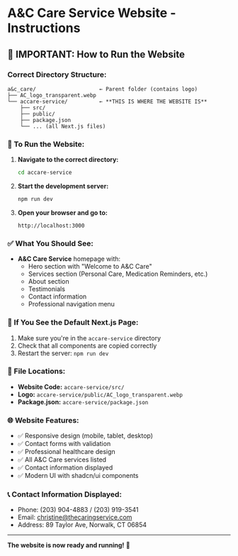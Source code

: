 # A&C Care Service Website - Instructions

## 🎯 **IMPORTANT: How to Run the Website**

### **Correct Directory Structure:**
```
a&c_care/                    ← Parent folder (contains logo)
├── AC_logo_transparent.webp
└── accare-service/          ← **THIS IS WHERE THE WEBSITE IS**
    ├── src/
    ├── public/
    ├── package.json
    └── ... (all Next.js files)
```

### **🚀 To Run the Website:**

1. **Navigate to the correct directory:**
   ```bash
   cd accare-service
   ```

2. **Start the development server:**
   ```bash
   npm run dev
   ```

3. **Open your browser and go to:**
   ```
   http://localhost:3000
   ```

### **✅ What You Should See:**

- **A&C Care Service** homepage with:
  - Hero section with "Welcome to A&C Care"
  - Services section (Personal Care, Medication Reminders, etc.)
  - About section
  - Testimonials
  - Contact information
  - Professional navigation menu

### **🔧 If You See the Default Next.js Page:**

1. Make sure you're in the `accare-service` directory
2. Check that all components are copied correctly
3. Restart the server: `npm run dev`

### **📁 File Locations:**

- **Website Code:** `accare-service/src/`
- **Logo:** `accare-service/public/AC_logo_transparent.webp`
- **Package.json:** `accare-service/package.json`

### **🌐 Website Features:**

- ✅ Responsive design (mobile, tablet, desktop)
- ✅ Contact forms with validation
- ✅ Professional healthcare design
- ✅ All A&C Care services listed
- ✅ Contact information displayed
- ✅ Modern UI with shadcn/ui components

### **📞 Contact Information Displayed:**

- Phone: (203) 904-4883 / (203) 919-3541
- Email: christine@thecaringservice.com
- Address: 89 Taylor Ave, Norwalk, CT 06854

---

**The website is now ready and running!** 🎉
